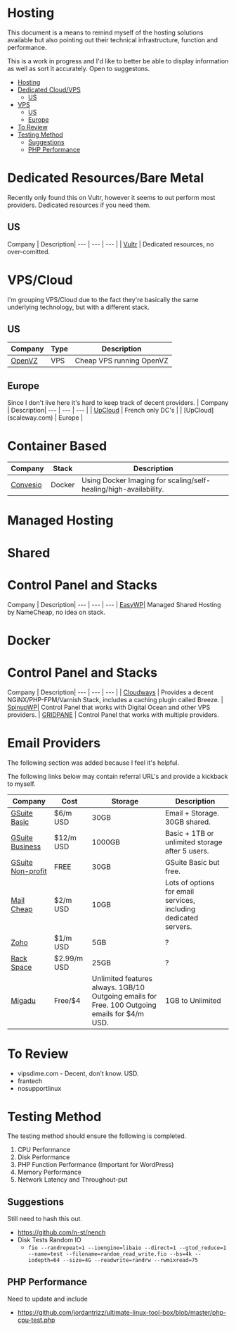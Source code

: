 # Hosting
This document is a means to remind myself of the hosting solutions available but also pointing out their technical infrastructure, function and performance.

This is a work in progress and I'd like to better be able to display information as well as sort it accurately. Open to suggestons.

<!--ts-->
   * [Hosting](hosting.md#hosting)
   * [Dedicated Cloud/VPS](hosting.md#dedicated-cloudvps)
      * [US](hosting.md#us)
   * [VPS](hosting.md#vps)
      * [US](hosting.md#us-1)
      * [Europe](hosting.md#europe)
   * [To Review](hosting.md#to-review)
   * [Testing Method](hosting.md#testing-method)
      * [Suggestions](hosting.md#suggestions)
      * [PHP Performance](hosting.md#php-performance)

<!-- Added by: jtrask, at: Wed 29 May 2019 12:53:32 PDT -->

<!--te-->

# Dedicated Resources/Bare Metal
Recently only found this on Vultr, however it seems to out perform most providers. Dedicated resources if you need them.
## US
Company | Description|
 --- | --- | --- |
| [Vultr](https://vultr.com/pricing/dedicated) | Dedicated resources, no over-comitted.

# VPS/Cloud
I'm grouping VPS/Cloud due to the fact they're basically the same underlying technology, but with a different stack.

## US
| Company | Type | Description|
 --- | --- | --- |
| [OpenVZ](https://openvz.io/) | VPS | Cheap VPS running OpenVZ

## Europe
Since I don't live here it's hard to keep track of decent providers.
| Company | Description|
 --- | --- | --- |
| [UpCloud](https://upcloud.com/) | French only DC's |
| [UpCloud] (scaleway.com) | Europe |

# Container Based

| Company | Stack |  Description |
 --- | --- | --- |
| [Convesio](https://convesio.com/) | Docker | Using Docker Imaging for scaling/self-healing/high-availability.

# Managed Hosting
# Shared
# Control Panel and Stacks
Company | Description|
 --- | --- | --- |
[EasyWP](https://easywp.com)| Managed Shared Hosting by NameCheap, no idea on stack.
# Docker

# Control Panel and Stacks
Company | Description|
 --- | --- | --- |
| [Cloudways](https://www.cloudways.com/en/pricing.php) | Provides a decent NGiNX/PHP-FPM/Varnish Stack, includes a caching plugin called Breeze.
| [SpinupWP](https://spinupwp.com)| Control Panel that works with Digital Ocean and other VPS providers.
| [GRIDPANE](https://gridpane.com/) | Control Panel that works with multiple providers.

# Email Providers
The following section was added because I feel it's helpful.
<aside class="notice">The following links below may contain referral URL's and provide a kickback to myself.</aside>

Company | Cost | Storage | Description|
 --- | --- | --- | --- |
 [GSuite Basic](https://goo.gl/P1dcnY) | $6/m USD | 30GB | Email + Storage. 30GB shared.
 [GSuite Business](https://goo.gl/P1dcnY) | $12/m USD | 1000GB | Basic + 1TB or unlimited storage after 5 users.
 [GSuite Non-profit](https://support.google.com/nonprofits/answer/3367223?hl=en) | FREE | 30GB | GSuite Basic but free.
 [Mail Cheap](https://www.mailcheap.co/client/aff.php?aff=51) | $2/m USD | 10GB | Lots of options for email services, including dedicated servers.
 [Zoho](https://www.zoho.com/mail/zohomail-pricing.html) | $1/m USD | 5GB | ?
 [Rack Space](https://www.rackspace.com/email-hosting) | $2.99/m USD | 25GB | ?
 [Migadu](https://www.migadu.com) | Free/$4 | Unlimited features always. 1GB/10 Outgoing emails for Free. 100 Outgoing emails for $4/m USD. | 1GB to Unlimited

# To Review
- vipsdime.com - Decent, don't know. USD.
- frantech
- nosupportlinux

# Testing Method
The testing method should ensure the following is completed.
1. CPU Performance
2. Disk Performance
3. PHP Function Performance (Important for WordPress)
4. Memory Performance
5. Network Latency and Throughout-put

##  Suggestions
Still need to hash this out.
- https://github.com/n-st/nench
- Disk Tests Random IO
    - ```fio --randrepeat=1 --ioengine=libaio --direct=1 --gtod_reduce=1 --name=test --filename=random_read_write.fio --bs=4k --iodepth=64 --size=4G --readwrite=randrw --rwmixread=75```
## PHP Performance
Need to update and include 
- https://github.com/jordantrizz/ultimate-linux-tool-box/blob/master/php-cpu-test.php
